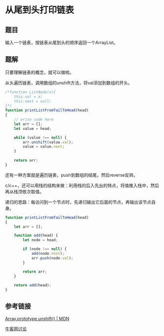 # 从尾到头打印链表

## 题目

输入一个链表，按链表从尾到头的顺序返回一个ArrayList。



## 题解

只要理解链表的概念，就可以做啦。

从头遍历链表，调用数组的unshift方法，将val添加到数组的开头。

```js
/*function ListNode(x){
    this.val = x;
    this.next = null;
}*/
function printListFromTailToHead(head)
{
    // write code here
    let arr = [];
    let value = head;

    while (value !== null) {
        arr.unshift(value.val);
        value = value.next;
    }
    
    return arr;
}
```

还有一种方案就是遍历链表，push到数组的结尾，然后reverse反转。

c/c++，还可以用栈的结构来做：利用栈的后入先出的特点，将值推入栈中，然后再从栈顶依次取值。

递归的思路：每访问到一个节点时，先递归输出它后面的节点，再输出该节点自身。

```js
function printListFromTailToHead(head)
{
    let arr = [];

    function add(head) {
        let node = head;

        if (node !== null) {
            add(node.next);
            arr.push(node.val);
        }

        return arr;
    }
    
    return add(head);
}
```



## 参考链接

[Array.prototype.unshift() | MDN](https://developer.mozilla.org/zh-CN/docs/Web/JavaScript/Reference/Global_Objects/Array/unshift)

[牛客网讨论](https://www.nowcoder.com/questionTerminal/d0267f7f55b3412ba93bd35cfa8e8035)

